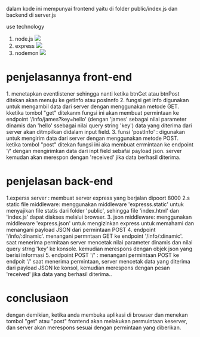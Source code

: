 dalam kode ini mempunyai frontend yaitu di folder public/index.js dan backend di server.js

use technology 
1. node.js <img src="https://upload.wikimedia.org/wikipedia/commons/d/d9/Node.js_logo.svg"/>
2. express <img src="https://miro.medium.com/v2/resize:fit:700/1*XP-mZOrIqX7OsFInN2ngRQ.png"/>
3. nodemon <img src="https://static-00.iconduck.com/assets.00/nodemon-icon-1800x2048-cec0ndk1.png"/>
 
<h1>penjelasannya front-end</h1>
1. menetapkan eventlistener sehingga nanti ketika btnGet atau btnPost ditekan akan menuju ke getInfo atau posInnfo
2. fungsi get info digunakan untuk mengambil data dari server dengan menggunakan metode GET. kketika tombol "get" ditekanm fungsi ini akan membuat permintaan ke endpoint '/info/james?key=hello' (dengan 'james' sebagai nilai parameter dinamis dan 'hello' ssebagai nilai query string 'key') data yang diterima dari server akan ditmpilkan didalam input field.
3. funsi 'postInfo' : digunakan untuk mengirim data dari server dengan menggunakan metode POST. ketika tombol "post" ditekan fungsi ini aka membuat errmintaan ke endpoint '/' dengan mengirimkan data dari inpt field sebafai payload json. server kemudan akan merespon dengan 'received' jika data berhasil diterima.


<h1>penjelasan back-end</h1>

1.experss server : membuat server express yang berjalan dipoort 8000
2.s static file middleware: menggunakan middleware 'expresss.static' untuk menyajikan file statis dari folder 'public', sehingga file 'index.html' dan 'index.js' dapat diakses melalui browser.
3. json middleware: menggunakan middleware 'express.json' untuk mengizinkan express untuk memahami dan menangani payload JSON dari permintaan POST
4. endpoint '/info/:dinamic'. menangani permntaan GET ke endpoint '/info/:dinamic'. saat menerima permitaan server mencetak nilai parameter dinamis dan nilai query strng 'key' ke konsole. kemudian merespons dengan objek json yang berisi informasi
5. endpoint POST '/' : menangani permintaan POST ke endpoit '/' saat menerima permintaan, server mencetak data yang diterima dari payload JSON ke konsol, kemudian merespons dengan pesan 'received' jika data yang berhasil diterima..

<h1>conclusiaon </h1>
dengan demikian, ketika anda membuka aplikasi di browser dan menekan tombol "get" atau "post" frontend akan melakukan permuintaan keserver, dan server akan merespons sesuai dengan permintaan yang diberikan.

